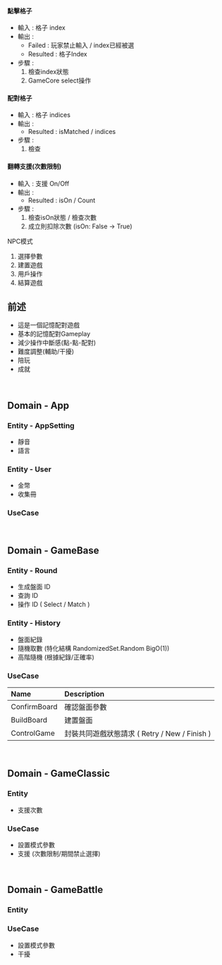 #### 點擊格子
- 輸入 : 格子 index 
- 輸出 : 
  - Failed : 玩家禁止輸入 / index已經被選
  - Resulted : 格子Index
- 步驟 :
  1. 檢查index狀態
  2. GameCore select操作

#### 配對格子
- 輸入 : 格子 indices 
- 輸出 : 
  - Resulted : isMatched / indices
- 步驟 :
  1. 檢查


#### 翻轉支援(次數限制)
- 輸入 : 支援 On/Off
- 輸出 : 
  - Resulted : isOn / Count
- 步驟 :
  1. 檢查isOn狀態 / 檢查次數
  2. 成立則扣除次數 (isOn: False -> True)


NPC模式
1. 選擇參數
2. 建置遊戲
3. 用戶操作
4. 結算遊戲


## 前述
- 這是一個記憶配對遊戲
- 基本的記憶配對Gameplay
- 減少操作中斷感(點-點-配對)
- 難度調整(輔助/干擾)
- 陪玩
- 成就

<br/> 

## Domain - App
### Entity - AppSetting
- 靜音
- 語言

### Entity - User
- 金幣
- 收集冊

### UseCase


<br/> 

## Domain - GameBase
### Entity - Round
- 生成盤面 ID
- 查詢 ID 
- 操作 ID ( Select / Match )

### Entity - History
- 盤面紀錄
- 隨機取數 (特化結構 RandomizedSet.Random BigO(1))
- 高階隨機 (根據紀錄/正確率)

### UseCase
|  Name  | Description  |
| :- | :- |
| ConfirmBoard | 確認盤面參數 |
| BuildBoard | 建置盤面 |
| ControlGame | 封裝共同遊戲狀態請求 ( Retry / New / Finish ) |

<br/> 

## Domain - GameClassic
### Entity
- 支援次數
### UseCase
- 設置模式參數
- 支援 (次數限制/期間禁止選擇)

<br/> 

## Domain - GameBattle
### Entity

### UseCase
- 設置模式參數
- 干擾

<br/> 
